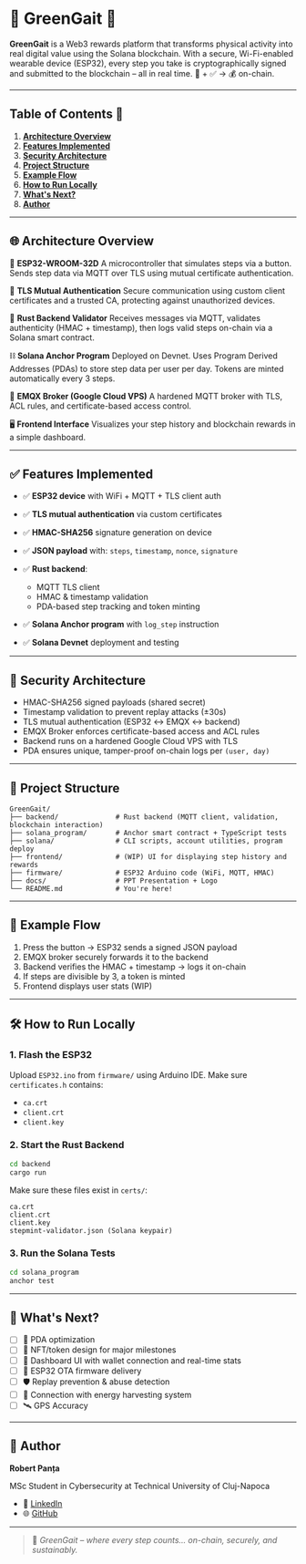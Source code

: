 # 🍃 GreenGait 🍃

**GreenGait** is a Web3 rewards platform that transforms physical activity into real digital value using the Solana blockchain. With a secure, Wi-Fi-enabled wearable device (ESP32), every step you take is cryptographically signed and submitted to the blockchain – all in real time.
🏃 + ✅ → 💰 on-chain.

---

## Table of Contents 📁

1. [**Architecture Overview**](#-architecture-overview)
2. [**Features Implemented**](#-features-implemented)
3. [**Security Architecture**](#-security-architecture)
4. [**Project Structure**](#-project-structure)
5. [**Example Flow**](#-example-flow)
6. [**How to Run Locally**](#-how-to-run-locally)
7. [**What's Next?**](#-whats-next)
8. [**Author**](#-author)

---

## 🌐 Architecture Overview

🔹 **ESP32-WROOM-32D**
A microcontroller that simulates steps via a button. Sends step data via MQTT over TLS using mutual certificate authentication.

🔐 **TLS Mutual Authentication**
Secure communication using custom client certificates and a trusted CA, protecting against unauthorized devices.

🧠 **Rust Backend Validator**
Receives messages via MQTT, validates authenticity (HMAC + timestamp), then logs valid steps on-chain via a Solana smart contract.

⛓️ **Solana Anchor Program**
Deployed on Devnet. Uses Program Derived Addresses (PDAs) to store step data per user per day. Tokens are minted automatically every 3 steps.

📡 **EMQX Broker (Google Cloud VPS)**
A hardened MQTT broker with TLS, ACL rules, and certificate-based access control.

🖥️ **Frontend Interface**
Visualizes your step history and blockchain rewards in a simple dashboard.

---

## ✅ Features Implemented

* ✅ **ESP32 device** with WiFi + MQTT + TLS client auth
* ✅ **TLS mutual authentication** via custom certificates
* ✅ **HMAC-SHA256** signature generation on device
* ✅ **JSON payload** with: `steps`, `timestamp`, `nonce`, `signature`
* ✅ **Rust backend**:

  * MQTT TLS client
  * HMAC & timestamp validation
  * PDA-based step tracking and token minting
* ✅ **Solana Anchor program** with `log_step` instruction
* ✅ **Solana Devnet** deployment and testing

---

## 🔐 Security Architecture

* HMAC-SHA256 signed payloads (shared secret)
* Timestamp validation to prevent replay attacks (±30s)
* TLS mutual authentication (ESP32 ↔ EMQX ↔ backend)
* EMQX Broker enforces certificate-based access and ACL rules
* Backend runs on a hardened Google Cloud VPS with TLS
* PDA ensures unique, tamper-proof on-chain logs per `(user, day)`

---

## 📁 Project Structure

```
GreenGait/
├── backend/              # Rust backend (MQTT client, validation, blockchain interaction)
├── solana_program/       # Anchor smart contract + TypeScript tests
├── solana/               # CLI scripts, account utilities, program deploy
├── frontend/             # (WIP) UI for displaying step history and rewards
├── firmware/             # ESP32 Arduino code (WiFi, MQTT, HMAC)
├── docs/                 # PPT Presentation + Logo
└── README.md             # You're here!
```

---

## 🔁 Example Flow

1. Press the button → ESP32 sends a signed JSON payload
2. EMQX broker securely forwards it to the backend
3. Backend verifies the HMAC + timestamp → logs it on-chain
4. If steps are divisible by 3, a token is minted
5. Frontend displays user stats (WIP)

---

## 🛠 How to Run Locally

### 1. Flash the ESP32

Upload `ESP32.ino` from `firmware/` using Arduino IDE.
Make sure `certificates.h` contains:

* `ca.crt`
* `client.crt`
* `client.key`

### 2. Start the Rust Backend

```bash
cd backend
cargo run
```

Make sure these files exist in `certs/`:

```
ca.crt
client.crt
client.key
stepmint-validator.json (Solana keypair)
```

### 3. Run the Solana Tests

```bash
cd solana_program
anchor test
```

---

## 🌟 What's Next?

* [ ] 🧠 PDA optimization
* [ ] 💎 NFT/token design for major milestones
* [ ] 🎨 Dashboard UI with wallet connection and real-time stats
* [ ] 🔄 ESP32 OTA firmware delivery
* [ ] 🛡️ Replay prevention & abuse detection
* [ ] 🔋 Connection with energy harvesting system
* [ ] 🛰️  GPS Accuracy

---

## 👤 Author

**Robert Panța**

MSc Student in Cybersecurity at Technical University of Cluj-Napoca

* 📧 [LinkedIn](https://www.linkedin.com/in/robert-panta/)
* 🌐 [GitHub](https://github.com/RobCyberLab)

---

> 🍃 *GreenGait – where every step counts… on-chain, securely, and sustainably.*
